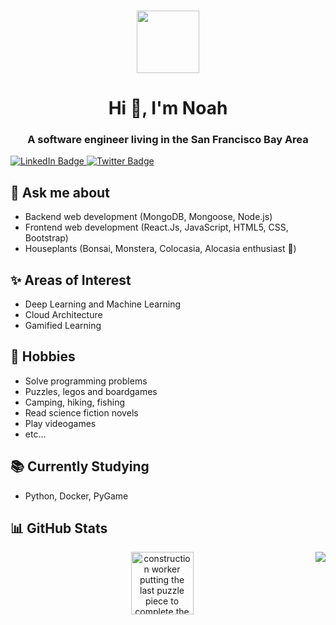 ### 
<div id="header" align="center">
  <img src="https://media.giphy.com/media/M9gbBd9nbDrOTu1Mqx/giphy.gif" width="100"/>
</div>
<h1 align="center">Hi 👋, I'm Noah</h1>
<h3 align="center">A software engineer living in the San Francisco Bay Area</h3>
<div id="badges" align-"center">
  <a href="https://www.linkedin.com/in/berloven">
    <img src="https://img.shields.io/badge/LinkedIn-blue?style=for-the-badge&logo=linkedin&logoColor=white" alt="LinkedIn Badge"/>
  </a>
  <a href="https://www.twitter.com/_switch86">
    <img src="https://img.shields.io/badge/Twitter-blue?style=for-the-badge&logo=twitter&logoColor=white" alt="Twitter Badge"/>
  </a>
</div>

## 💬 Ask me about
- Backend web development (MongoDB, Mongoose, Node.js)
- Frontend web development (React.Js, JavaScript, HTML5, CSS, Bootstrap)
- Houseplants (Bonsai, Monstera, Colocasia, Alocasia enthusiast :evergreen_tree:)

## :sparkles: Areas of Interest 
- Deep Learning and Machine Learning
- Cloud Architecture
- Gamified Learning

## 📅 Hobbies
- Solve programming problems
- Puzzles, legos and boardgames 
- Camping, hiking, fishing 
- Read science fiction novels
- Play videogames
- etc...
<!-- ## 💻 Current project
- [financial-go](https://github.com/Jvillegasd/financial-go) -->

## 📚 Currently Studying
- Python, Docker, PyGame

## :bar_chart: GitHub Stats
<img align="right" src="https://github-readme-stats.vercel.app/api?username=switch86&show_icons=true&icon_color=CE1D2D&text_color=718096&bg_color=00000000&hide_title=true&hide_border=true" />

<div id="header" align="center">
  <img src="https://media.giphy.com/media/WRua0IqFZzYAGhNAc0/giphy-downsized-large.gif" width="100" borderRadius="10px" alt="construction worker putting the last puzzle piece to complete the sky, then sliding down the ladder" />
</div>
